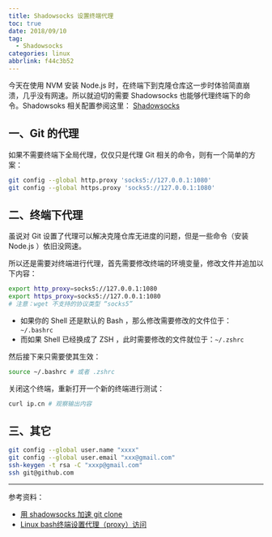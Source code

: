 ```yaml
---
title: Shadowsocks 设置终端代理
toc: true
date: 2018/09/10
tag:
  - Shadowsocks
categories: linux
abbrlink: f44c3b52
---
```


今天在使用 NVM 安装 Node.js 时，在终端下到克隆仓库这一步时体验简直崩溃，几乎没有网速。所以就迫切的需要 Shadowsocks 也能够代理终端下的命令。Shadowsoks 相关配置参阅这里： [Shadowsocks](https://github.com/inkss/markdown/blob/master/Linux/Ubuntu/Ubuntu-18.04-%E5%AE%89%E8%A3%85%E8%AE%B0%E5%BD%95.md#32-shadowsocks)

## 一、Git 的代理

如果不需要终端下全局代理，仅仅只是代理 Git 相关的命令，则有一个简单的方案：

```sh
git config --global http.proxy 'socks5://127.0.0.1:1080' 
git config --global https.proxy 'socks5://127.0.0.1:1080'
```

## 二、终端下代理

虽说对 Git 设置了代理可以解决克隆仓库无进度的问题，但是一些命令（安装 Node.js ）依旧没网速。

所以还是需要对终端进行代理，首先需要修改终端的环境变量，修改文件并追加以下内容：

```sh
export http_proxy=socks5://127.0.0.1:1080
export https_proxy=socks5://127.0.0.1:1080
# 注意：wget 不支持的协议类型 “socks5”
```

* 如果你的 Shell 还是默认的  Bash ，那么修改需要修改的文件位于：`~/.bashrc`
* 而如果 Shell 已经换成了 ZSH ，此时需要修改的文件就位于：`~/.zshrc`

然后接下来只需要使其生效：

```sh
source ~/.bashrc # 或者 .zshrc
```

关闭这个终端，重新打开一个新的终端进行测试：

```sh
curl ip.cn # 观察输出内容
```

## 三、其它

```sh
git config --global user.name "xxxx"
git config --global user.email "xxx@gmail.com"
ssh-keygen -t rsa -C "xxxp@gmail.com"
ssh git@github.com
```

------

参考资料：

* [用 shadowsocks 加速 git clone](https://blog.fazero.me/2015/07/11/%E7%94%A8shadowsocks%E5%8A%A0%E9%80%9Fgit-clone/)
* [Linux bash终端设置代理（proxy）访问](https://aiezu.com/article/linux_bash_set_proxy.html)
